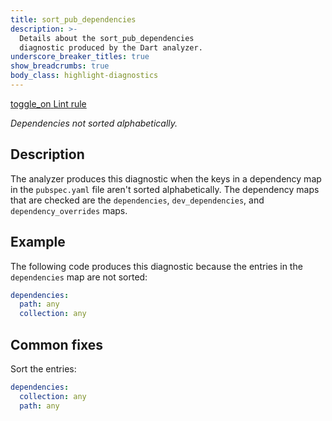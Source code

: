 ```yaml
---
title: sort_pub_dependencies
description: >-
  Details about the sort_pub_dependencies
  diagnostic produced by the Dart analyzer.
underscore_breaker_titles: true
show_breadcrumbs: true
body_class: highlight-diagnostics
---
```


<div class="tags">
  <a class="tag-label"
      href="/tools/linter-rules/sort_pub_dependencies"
      title="Learn about the lint rule that enables this diagnostic."
      aria-label="Learn about the lint rule that enables this diagnostic."
      target="_blank">
    <span class="material-symbols" aria-hidden="true">toggle_on</span>
    <span>Lint rule</span>
  </a>
</div>

_Dependencies not sorted alphabetically._

## Description

The analyzer produces this diagnostic when the keys in a dependency map in
the `pubspec.yaml` file aren't sorted alphabetically. The dependency maps
that are checked are the `dependencies`, `dev_dependencies`, and
`dependency_overrides` maps.

## Example

The following code produces this diagnostic because the entries in the
`dependencies` map are not sorted:

```yaml
dependencies:
  path: any
  collection: any
```

## Common fixes

Sort the entries:

```yaml
dependencies:
  collection: any
  path: any
```
